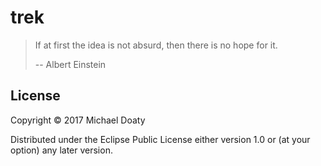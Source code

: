 # trek

> If at first the idea is not absurd, then there is no hope for it.
>
> -- Albert Einstein



## License

Copyright © 2017 Michael Doaty

Distributed under the Eclipse Public License either version 1.0 or (at
your option) any later version.

